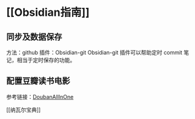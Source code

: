 # [[Obsidian指南]]
## 同步及数据保存
方法：github
插件：Obsidian-git
Obsidian-git 插件可以帮助定时 commit 笔记，相当于定时保存的功能。


## 配置豆瓣读书电影
参考链接：[DoubanAllInOne](https://github.com/LumosLovegood/myScripts/tree/main/DoubanAllInOne)



[[纳瓦尔宝典]]